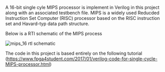 A 16-bit single cyle MIPS processor is implement in Verilog in this project along with an associated testbench file. MIPS is a widely used Reducded Instruction Set Computer (RISC) processor based on the RISC instruction set and Havard-typ data path structure.

Below is a RTl schematic of the MIPS process

![mips_16 rtl schematic](https://github.com/jdakrofi/FPGA_MIPS_SingleCycle/assets/110293638/0ad4b17d-27ca-4a75-8933-911545688fab)

The code in this project is based entirely on the following tutorial (https://www.fpga4student.com/2017/01/verilog-code-for-single-cycle-MIPS-processor.html)
